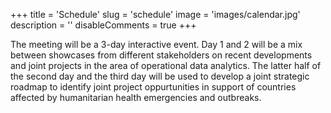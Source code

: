 +++
title = 'Schedule'
slug = 'schedule'
image = 'images/calendar.jpg'
description = ''
disableComments = true
+++

The meeting will be a 3-day interactive event. Day 1 and 2 will be a mix between showcases from different stakeholders on recent developments and joint projects in the area of operational data analytics. The latter half of the second day and the third day will be used to develop a joint strategic roadmap to identify joint project oppurtunities in support of countries affected by humanitarian health emergencies and outbreaks. 
